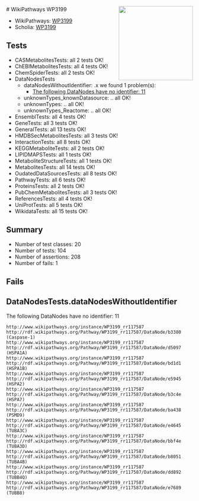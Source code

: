 <img style="float: right; width: 200px" src="https://upload.wikimedia.org/wikipedia/commons/thumb/8/83/Wplogo_with_text_500.png/640px-Wplogo_with_text_500.png" />
# WikiPathways WP3199

* WikiPathways: [WP3199](https://wikipathways.org/pathways/WP3199)
* Scholia: [WP3199](https://scholia.toolforge.org/wikipathways/WP3199)
## Tests
* CASMetabolitesTests: all 2 tests OK!
* ChEBIMetabolitesTests: all 4 tests OK!
* ChemSpiderTests: all 2 tests OK!
* DataNodesTests
    * dataNodesWithoutIdentifier: .x we found 1 problem(s):
        * [The following DataNodes have no identifier: 11](#8792c491)
    * unknownTypes_knownDatasource: .. all OK!
    * unknownTypes: .. all OK!
    * unknownTypes_Reactome: .. all OK!
* EnsemblTests: all 4 tests OK!
* GeneTests: all 3 tests OK!
* GeneralTests: all 13 tests OK!
* HMDBSecMetabolitesTests: all 3 tests OK!
* InteractionTests: all 8 tests OK!
* KEGGMetaboliteTests: all 2 tests OK!
* LIPIDMAPSTests: all 1 tests OK!
* MetaboliteStructureTests: all 1 tests OK!
* MetabolitesTests: all 14 tests OK!
* OudatedDataSourcesTests: all 8 tests OK!
* PathwayTests: all 6 tests OK!
* ProteinsTests: all 2 tests OK!
* PubChemMetabolitesTests: all 3 tests OK!
* ReferencesTests: all 4 tests OK!
* UniProtTests: all 5 tests OK!
* WikidataTests: all 15 tests OK!


## Summary

* Number of test classes: 20
* Number of tests: 104
* Number of assertions: 208
* Number of fails: 1

## Fails

<a name="8792c491" />

## DataNodesTests.dataNodesWithoutIdentifier

The following DataNodes have no identifier: 11
```
http://www.wikipathways.org/instance/WP3199_rr117587 http://rdf.wikipathways.org/Pathway/WP3199_rr117587/DataNode/b3380 (Caspase-1)
http://www.wikipathways.org/instance/WP3199_rr117587 http://rdf.wikipathways.org/Pathway/WP3199_rr117587/DataNode/d5097 (HSPA1A)
http://www.wikipathways.org/instance/WP3199_rr117587 http://rdf.wikipathways.org/Pathway/WP3199_rr117587/DataNode/bd1d1 (HSPA1B)
http://www.wikipathways.org/instance/WP3199_rr117587 http://rdf.wikipathways.org/Pathway/WP3199_rr117587/DataNode/e5945 (HSPA2)
http://www.wikipathways.org/instance/WP3199_rr117587 http://rdf.wikipathways.org/Pathway/WP3199_rr117587/DataNode/b3c4e (HSPA7)
http://www.wikipathways.org/instance/WP3199_rr117587 http://rdf.wikipathways.org/Pathway/WP3199_rr117587/DataNode/ba438 (PSMD9)
http://www.wikipathways.org/instance/WP3199_rr117587 http://rdf.wikipathways.org/Pathway/WP3199_rr117587/DataNode/e4645 (TUBA3C)
http://www.wikipathways.org/instance/WP3199_rr117587 http://rdf.wikipathways.org/Pathway/WP3199_rr117587/DataNode/bbf4e (TUBA3D)
http://www.wikipathways.org/instance/WP3199_rr117587 http://rdf.wikipathways.org/Pathway/WP3199_rr117587/DataNode/b8051 (TUBA4B)
http://www.wikipathways.org/instance/WP3199_rr117587 http://rdf.wikipathways.org/Pathway/WP3199_rr117587/DataNode/dd892 (TUBB4Q)
http://www.wikipathways.org/instance/WP3199_rr117587 http://rdf.wikipathways.org/Pathway/WP3199_rr117587/DataNode/e7689 (TUBB8)
```

